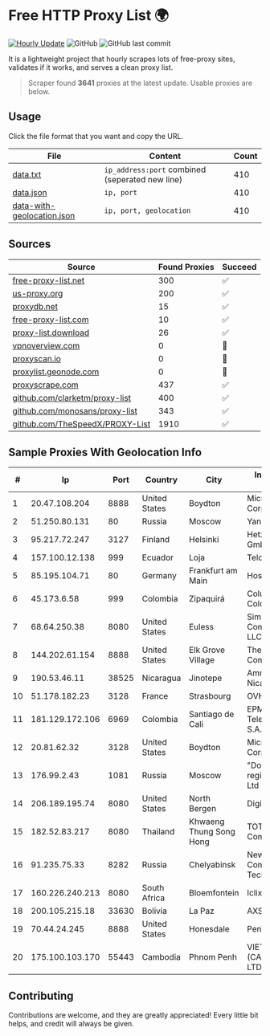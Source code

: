 
# Free HTTP Proxy List 🌍

[![Hourly Update](https://github.com/mertguvencli/http-proxy-list/actions/workflows/main.yml/badge.svg?branch=main)](https://github.com/mertguvencli/http-proxy-list/actions/workflows/main.yml)
![GitHub](https://img.shields.io/github/license/mertguvencli/http-proxy-list)
![GitHub last commit](https://img.shields.io/github/last-commit/mertguvencli/http-proxy-list)

It is a lightweight project that hourly scrapes lots of free-proxy sites, validates if it works, and serves a clean proxy list.


> Scraper found **3641** proxies at the latest update. Usable proxies are below.

## Usage

Click the file format that you want and copy the URL.


|File|Content|Count|
|----|-------|-----|
|[data.txt](https://raw.githubusercontent.com/mertguvencli/http-proxy-list/main/proxy-list/data.txt)|`ip_address:port` combined (seperated new line)|410|
|[data.json](https://raw.githubusercontent.com/mertguvencli/http-proxy-list/main/proxy-list/data.json)|`ip, port`|410|
|[data-with-geolocation.json](https://raw.githubusercontent.com/mertguvencli/http-proxy-list/main/proxy-list/data-with-geolocation.json)|`ip, port, geolocation`|410|

## Sources

|Source|Found Proxies|Succeed|
|------|-------------|-------|
|[free-proxy-list.net](https://free-proxy-list.net)|300|✅|
|[us-proxy.org](https://www.us-proxy.org)|200|✅|
|[proxydb.net](http://proxydb.net)|15|✅|
|[free-proxy-list.com](https://free-proxy-list.com/?page=&port=&type%5B%5D=http&type%5B%5D=https&up_time=0&search=Search)|10|✅|
|[proxy-list.download](https://www.proxy-list.download/HTTP)|26|✅|
|[vpnoverview.com](https://vpnoverview.com/privacy/anonymous-browsing/free-proxy-servers)|0|🚫|
|[proxyscan.io](https://www.proxyscan.io)|0|🚫|
|[proxylist.geonode.com](https://proxylist.geonode.com/api/proxy-list?limit=300&page=1&sort_by=lastChecked&sort_type=desc&protocols=http,https)|0|🚫|
|[proxyscrape.com](https://api.proxyscrape.com/v2/?request=displayproxies&protocol=http&timeout=10000&country=all&ssl=all&anonymity=all)|437|✅|
|[github.com/clarketm/proxy-list](https://raw.githubusercontent.com/clarketm/proxy-list/master/proxy-list-raw.txt)|400|✅|
|[github.com/monosans/proxy-list](https://raw.githubusercontent.com/monosans/proxy-list/main/proxies/http.txt)|343|✅|
|[github.com/TheSpeedX/PROXY-List](https://raw.githubusercontent.com/TheSpeedX/PROXY-List/master/http.txt)|1910|✅|


## Sample Proxies With Geolocation Info

|#|Ip|Port|Country|City|Internet Service Provider|
|-|--|----|-------|----|-------------------------|
|1|20.47.108.204|8888|United States|Boydton|Microsoft Corporation|
|2|51.250.80.131|80|Russia|Moscow|Yandex.Cloud LLC|
|3|95.217.72.247|3127|Finland|Helsinki|Hetzner Online GmbH|
|4|157.100.12.138|999|Ecuador|Loja|Telconet S.A|
|5|85.195.104.71|80|Germany|Frankfurt am Main|Host Europe GmbH|
|6|45.173.6.58|999|Colombia|Zipaquirá|Columbus Networks Colombia|
|7|68.64.250.38|8080|United States|Euless|SimpleFiber Communications LLC|
|8|144.202.61.154|8888|United States|Elk Grove Village|The Constant Company|
|9|190.53.46.11|38525|Nicaragua|Jinotepe|Amnet Datos Nicaragua|
|10|51.178.182.23|3128|France|Strasbourg|OVH SAS|
|11|181.129.172.106|6969|Colombia|Santiago de Cali|EPM Telecomunicaciones S.A. E.S.P.|
|12|20.81.62.32|3128|United States|Boydton|Microsoft Corporation|
|13|176.99.2.43|1081|Russia|Moscow|"Domain names registrar REG.RU", Ltd|
|14|206.189.195.74|8080|United States|North Bergen|DigitalOcean, LLC|
|15|182.52.83.217|8080|Thailand|Khwaeng Thung Song Hong|TOT Public Company Limited|
|16|91.235.75.33|8282|Russia|Chelyabinsk|New Communication Technologies LLC|
|17|160.226.240.213|8080|South Africa|Bloemfontein|Iclix (PTY) Ltd|
|18|200.105.215.18|33630|Bolivia|La Paz|AXS Bolivia S. A.|
|19|70.44.24.245|8888|United States|Honesdale|PenTeleData Inc.|
|20|175.100.103.170|55443|Cambodia|Phnom Penh|VIETTEL (CAMBODIA) PTE., LTD|



## Contributing

Contributions are welcome, and they are greatly appreciated! Every
little bit helps, and credit will always be given.

